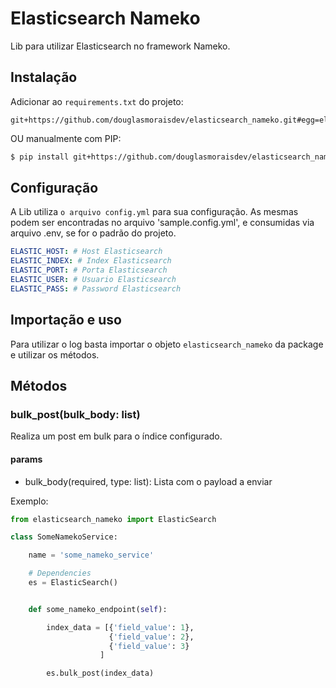 # Elasticsearch Nameko

Lib para utilizar Elasticsearch no framework Nameko.


## Instalação
Adicionar ao `requirements.txt` do projeto:

```
git+https://github.com/douglasmoraisdev/elasticsearch_nameko.git#egg=elasticsearch_nameko
```

OU manualmente com PIP:
```bash
$ pip install git+https://github.com/douglasmoraisdev/elasticsearch_nameko.git#egg=elasticsearch_nameko
```



## Configuração
A Lib utiliza `o arquivo config.yml` para sua configuração. As mesmas podem ser encontradas no arquivo 'sample.config.yml', e consumidas via arquivo .env, se for o padrão do projeto.

```yml
ELASTIC_HOST: # Host Elasticsearch
ELASTIC_INDEX: # Index Elasticsearch
ELASTIC_PORT: # Porta Elasticsearch
ELASTIC_USER: # Usuario Elasticsearch
ELASTIC_PASS: # Password Elasticsearch

```

## Importação e uso
Para utilizar o log basta importar o objeto `elasticsearch_nameko` da package e utilizar os métodos.

## Métodos

### bulk_post(bulk_body: list)
Realiza um post em bulk para o índice configurado.

#### params
* bulk_body(required, type: list): Lista com o payload a enviar

Exemplo:
```py
from elasticsearch_nameko import ElasticSearch

class SomeNamekoService:

    name = 'some_nameko_service'

    # Dependencies
    es = ElasticSearch()


    def some_nameko_endpoint(self):

        index_data = [{'field_value': 1},
                      {'field_value': 2},
                      {'field_value': 3}
                    ]

        es.bulk_post(index_data)

```
